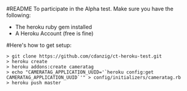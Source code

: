 #README
To participate in the Alpha test. Make sure you have the following:
* The heroku ruby gem installed
* A Heroku Account (free is fine)

#Here's how to get setup:

```shell
> git clone https://github.com/cdanzig/ct-heroku-test.git
> heroku create
> heroku addons:create cameratag
> echo "CAMERATAG_APPLICATION_UUID='`heroku config:get CAMERATAG_APPLICATION_UUID`'" > config/initializers/cameratag.rb
> heroku push master
```